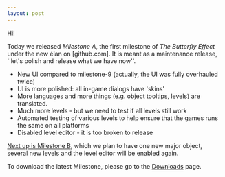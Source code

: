 ```yaml
---
layout: post
---
```


Hi!

Today we released _Milestone A_, the first milestone of _The Butterfly Effect_ under the new &eacute;lan on [github.com]. It is meant as a maintenance release, ''let's polish and release what we have now''.

 *  New UI compared to milestone-9 (actually, the UI was fully overhauled twice)
 *  UI is more polished: all in-game dialogs have 'skins'
 *  More languages and more things (e.g. object tooltips, levels) are translated.
 *  Much more levels - but we need to test if all levels still work
 *  Automated testing of various levels to help ensure that the games runs the same on all platforms
 *  Disabled level editor - it is too broken to release

[Next up is Milestone B](https://github.com/kaa-ching/tbe/milestones/), which we plan to have one new major object, several new levels and the level editor will be enabled again.

To download the latest Milestone, please go to the [Downloads](/tbe/#Download) page. 
